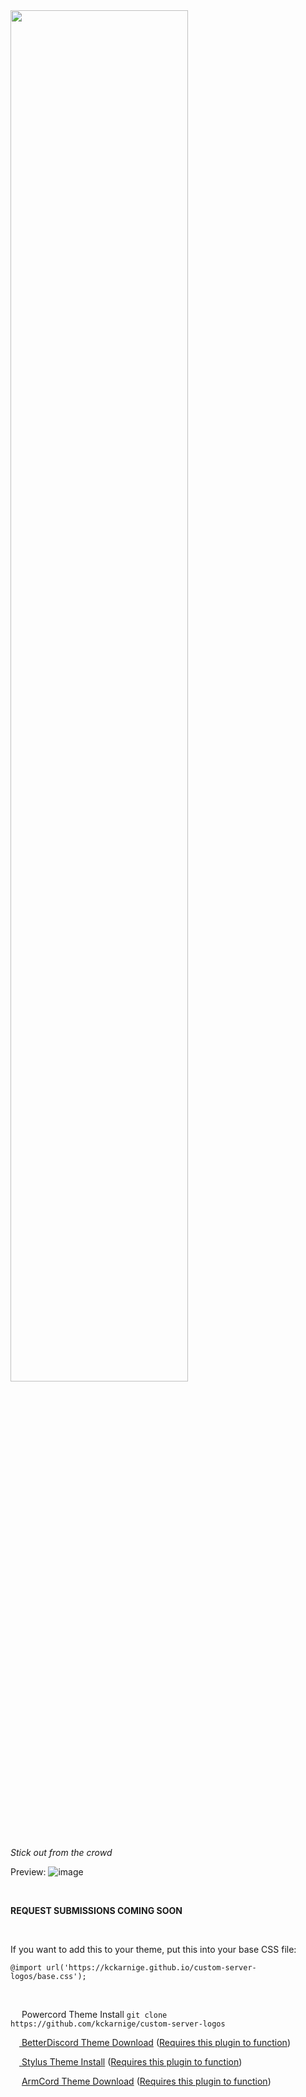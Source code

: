 <a href="https://github.com/kckarnige/custom-server-logos">
<img src="https://raw.githubusercontent.com/kckarnige/custom-server-logos/master/banner.png" height="75%" width="75%">
</a><br>

*Stick out from the crowd*

Preview:
![image](https://raw.githubusercontent.com/kckarnige/custom-server-logos/master/preview.png)


<br>

**REQUEST SUBMISSIONS COMING SOON**


<br>

If you want to add this to your theme, put this into your base CSS file:

```@import url('https://kckarnige.github.io/custom-server-logos/base.css');```


<br>

<img src="https://kckarnige.github.io/res/powercord.svg" height="14px" width="14px"> Powercord Theme Install ```git clone https://github.com/kckarnige/custom-server-logos```

[<img src="https://kckarnige.github.io/res/bd_icon.svg" height="14px" width="14px"> BetterDiscord Theme Download](https://raw.githubusercontent.com/kckarnige/custom-server-logos/main/csl.theme.css) ([Requires this plugin to function](https://raw.githubusercontent.com/kckarnige/custom-server-logos/main/csl.plugin.js))

[<img src="https://kckarnige.github.io/res/stylus_icon.svg" height="14px" width="14px"> Stylus Theme Install](https://raw.githubusercontent.com/kckarnige/custom-server-logos/main/index.user.css) ([Requires this plugin to function](https://github.com/kckarnige/custom-server-logos/releases/tag/chromium))

<img src="https://raw.githubusercontent.com/smartfrigde/armcord/main/discord.ico" height="14px" width="14px"> [ArmCord Theme Download](https://github.com/kckarnige/custom-server-logos/releases/tag/armcord) ([Requires this plugin to function](https://github.com/kckarnige/custom-server-logos/releases/tag/chromium))

